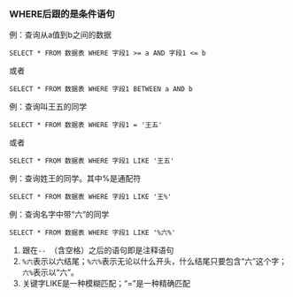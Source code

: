 ### WHERE后跟的是条件语句  
例：查询从a值到b之间的数据
```
SELECT * FROM 数据表 WHERE 字段1 >= a AND 字段1 <= b
```
或者
```
SELECT * FROM 数据表 WHERE 字段1 BETWEEN a AND b
```
例：查询叫王五的同学
```
SELECT * FROM 数据表 WHERE 字段1 = '王五'
```
或者
```
SELECT * FROM 数据表 WHERE 字段1 LIKE '王五'
```

例：查询姓王的同学。其中%是通配符
```
SELECT * FROM 数据表 WHERE 字段1 LIKE '王%'
```

例：查询名字中带“六”的同学
```
SELECT * FROM 数据表 WHERE 字段1 LIKE '%六%'
```

1. 跟在`-- `（含空格）之后的语句即是注释语句
2. `%六`表示以六结尾；`%六%`表示无论以什么开头，什么结尾只要包含“六”这个字；`六%`表示以“六”。
3. 关键字LIKE是一种模糊匹配；“=”是一种精确匹配

